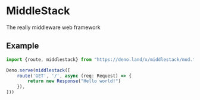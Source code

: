 # MiddleStack

The really middleware web framework

## Example

```ts
import {route, middlestack} from "https://deno.land/x/middlestack/mod.ts";;

Deno.serve(middlestack([
    route('GET', '/', async (req: Request) => {
        return new Response("Hello world!")
    }),
]))
```
